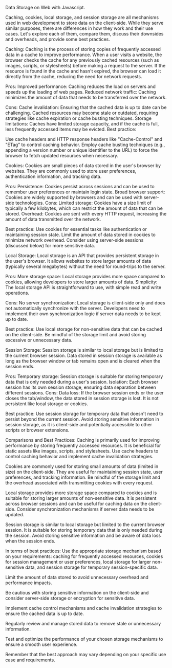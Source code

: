 Data Storage on Web with Javascript.

Caching, cookies, local storage, and session storage are all mechanisms used in web development to store data on the client-side. While they serve similar purposes, there are differences in how they work and their use cases. Let's explore each of them, compare them, discuss their downsides and overheads, and provide some best practices.

Caching:
Caching is the process of storing copies of frequently accessed data in a cache to improve performance. When a user visits a website, the browser checks the cache for any previously cached resources (such as images, scripts, or stylesheets) before making a request to the server. If the resource is found in the cache and hasn't expired, the browser can load it directly from the cache, reducing the need for network requests.

Pros:
Improved performance: Caching reduces the load on servers and speeds up the loading of web pages.
Reduced network traffic: Caching minimizes the amount of data that needs to be transferred over the network.

Cons:
Cache invalidation: Ensuring that the cached data is up to date can be challenging. Cached resources may become stale or outdated, requiring strategies like cache expiration or cache busting techniques.
Storage limitations: Caches have limited storage capacity, and if the cache is full, less frequently accessed items may be evicted.
Best practice:

Use cache headers and HTTP response headers like "Cache-Control" and "ETag" to control caching behavior.
Employ cache busting techniques (e.g., appending a version number or unique identifier to the URL) to force the browser to fetch updated resources when necessary.


Cookies:
Cookies are small pieces of data stored in the user's browser by websites. They are commonly used to store user preferences, authentication information, and tracking data.

Pros:
Persistence: Cookies persist across sessions and can be used to remember user preferences or maintain login state.
Broad browser support: Cookies are widely supported by browsers and can be used with server-side technologies.
Cons:
Limited storage: Cookies have a size limit of typically a few kilobytes, which can restrict the amount of data that can be stored.
Overhead: Cookies are sent with every HTTP request, increasing the amount of data transmitted over the network.

Best practice:
Use cookies for essential tasks like authentication or maintaining session state.
Limit the amount of data stored in cookies to minimize network overhead.
Consider using server-side sessions (discussed below) for more sensitive data.


Local Storage:
Local storage is an API that provides persistent storage in the user's browser. It allows websites to store larger amounts of data (typically several megabytes) without the need for round-trips to the server.

Pros:
More storage space: Local storage provides more space compared to cookies, allowing developers to store larger amounts of data.
Simplicity: The local storage API is straightforward to use, with simple read and write operations.

Cons:
No server synchronization: Local storage is client-side only and does not automatically synchronize with the server. Developers need to implement their own synchronization logic if server data needs to be kept up to date.

Best practice:
Use local storage for non-sensitive data that can be cached on the client-side.
Be mindful of the storage limit and avoid storing excessive or unnecessary data.


Session Storage:
Session storage is similar to local storage but is limited to the current browser session. Data stored in session storage is available as long as the browser window or tab remains open and is cleared when the session ends.

Pros:
Temporary storage: Session storage is suitable for storing temporary data that is only needed during a user's session.
Isolation: Each browser session has its own session storage, ensuring data separation between different sessions.
Cons:
Data loss: If the browser session ends or the user closes the tab/window, the data stored in session storage is lost. It is not persistent like local storage or cookies.

Best practice:
Use session storage for temporary data that doesn't need to persist beyond the current session.
Avoid storing sensitive information in session storage, as it is client-side and potentially accessible to other scripts or browser extensions.


Comparisons and Best Practices:
Caching is primarily used for improving performance by storing frequently accessed resources. It is beneficial for static assets like images, scripts, and stylesheets. Use cache headers to control caching behavior and implement cache invalidation strategies.

Cookies are commonly used for storing small amounts of data (limited in size) on the client-side. They are useful for maintaining session state, user preferences, and tracking information. Be mindful of the storage limit and the overhead associated with transmitting cookies with every request.

Local storage provides more storage space compared to cookies and is suitable for storing larger amounts of non-sensitive data. It is persistent across browser sessions and can be useful for caching data on the client-side. Consider synchronization mechanisms if server data needs to be updated.

Session storage is similar to local storage but limited to the current browser session. It is suitable for storing temporary data that is only needed during the session. Avoid storing sensitive information and be aware of data loss when the session ends.

In terms of best practices:
Use the appropriate storage mechanism based on your requirements: caching for frequently accessed resources, cookies for session management or user preferences, local storage for larger non-sensitive data, and session storage for temporary session-specific data.

Limit the amount of data stored to avoid unnecessary overhead and performance impacts.

Be cautious with storing sensitive information on the client-side and consider server-side storage or encryption for sensitive data.

Implement cache control mechanisms and cache invalidation strategies to ensure the cached data is up to date.

Regularly review and manage stored data to remove stale or unnecessary information.

Test and optimize the performance of your chosen storage mechanisms to ensure a smooth user experience.

Remember that the best approach may vary depending on your specific use case and requirements.

